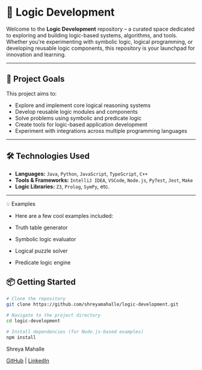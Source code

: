 # 🧠 Logic Development

Welcome to the **Logic Development** repository – a curated space dedicated to exploring and building logic-based systems, algorithms, and tools. Whether you're experimenting with symbolic logic, logical programming, or developing reusable logic components, this repository is your launchpad for innovation and learning.

---

## 🚀 Project Goals

This project aims to:

- Explore and implement core logical reasoning systems
- Develop reusable logic modules and components
- Solve problems using symbolic and predicate logic
- Create tools for logic-based application development
- Experiment with integrations across multiple programming languages

---

## 🛠️ Technologies Used

- **Languages:** `Java`, `Python`, `JavaScript`, `TypeScript`, `C++`
- **Tools & Frameworks:** `IntelliJ IDEA`, `VSCode`, `Node.js`, `PyTest`, `Jest`, `Make`
- **Logic Libraries:** `Z3`, `Prolog`, `SymPy`, etc.

---

💡 Examples
- Here are a few cool examples included:

- Truth table generator

- Symbolic logic evaluator

- Logical puzzle solver

- Predicate logic engine

## 📦 Getting Started

```bash
# Clone the repository
git clone https://github.com/shreyamahalle/logic-development.git

# Navigate to the project directory
cd logic-development

# Install dependencies (for Node.js-based examples)
npm install
```  
Shreya Mahalle 

[GitHub](https://github.com/shreyamahalle) | [LinkedIn](https://linkedin.com/in/shreyamahalle)




